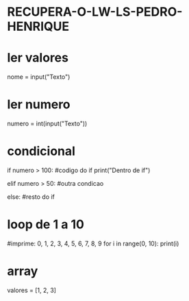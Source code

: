# RECUPERA-O-LW-LS-PEDRO-HENRIQUE

# ler valores
nome = input("Texto")

# ler numero
numero = int(input("Texto"))

# condicional

if numero > 100:
	#codigo do if
	print("Dentro de if")

elif numero > 50:
	#outra condicao

else:
	#resto do if


# loop de 1 a 10

#imprime: 0, 1, 2, 3, 4, 5, 6, 7, 8, 9
for i in range(0, 10):
	print(i)


# array
valores = [1, 2, 3]
